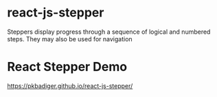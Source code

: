 # react-js-stepper
Steppers display progress through a sequence of logical and numbered steps. They may also be used for navigation

# React Stepper Demo
https://pkbadiger.github.io/react-js-stepper/ 